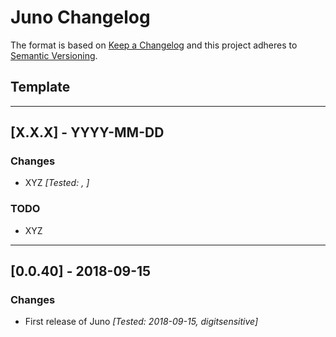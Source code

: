 # Juno Changelog

The format is based on [Keep a Changelog](http://keepachangelog.com/en/1.0.0/)
and this project adheres to [Semantic Versioning](http://semver.org/spec/v2.0.0.html).

## Template

---

## [X.X.X] - YYYY-MM-DD

### Changes
- XYZ *[Tested: , ]*

### TODO
- XYZ

---

## [0.0.40] - 2018-09-15

### Changes
- First release of Juno *[Tested: 2018-09-15, digitsensitive]*
